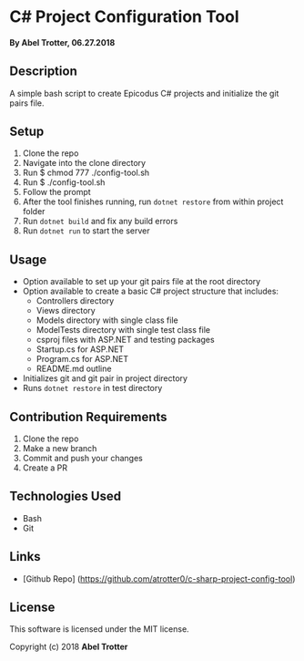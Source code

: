 # C# Project Configuration Tool

#### By Abel Trotter, 06.27.2018

## Description

A simple bash script to create Epicodus C# projects and initialize the git pairs file.

## Setup

1. Clone the repo
1. Navigate into the clone directory
1. Run $ chmod 777 ./config-tool.sh
1. Run $ ./config-tool.sh
1. Follow the prompt
1. After the tool finishes running, run `dotnet restore` from within project folder
1. Run `dotnet build` and fix any build errors
1. Run `dotnet run` to start the server

## Usage

* Option available to set up your git pairs file at the root directory
* Option available to create a basic C# project structure that includes:
  * Controllers directory
  * Views directory
  * Models directory with single class file
  * ModelTests directory with single test class file
  * csproj files with ASP.NET and testing packages
  * Startup.cs for ASP.NET
  * Program.cs for ASP.NET
  * README.md outline
* Initializes git and git pair in project directory
* Runs `dotnet restore` in test directory

## Contribution Requirements

1. Clone the repo
1. Make a new branch
1. Commit and push your changes
1. Create a PR

## Technologies Used

* Bash
* Git

## Links

* [Github Repo] (https://github.com/atrotter0/c-sharp-project-config-tool)

## License

This software is licensed under the MIT license.

Copyright (c) 2018 **Abel Trotter**